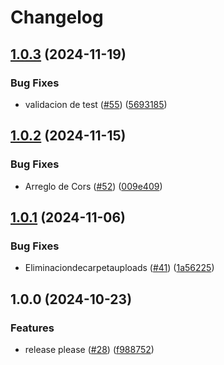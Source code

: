 # Changelog

## [1.0.3](https://github.com/VivianaMunozCastrillon/Grupo-3_DevOps/compare/v1.0.2...v1.0.3) (2024-11-19)


### Bug Fixes

* validacion de test ([#55](https://github.com/VivianaMunozCastrillon/Grupo-3_DevOps/issues/55)) ([5693185](https://github.com/VivianaMunozCastrillon/Grupo-3_DevOps/commit/5693185c5da84a278545f5a57cd29b61f83cffe2))

## [1.0.2](https://github.com/VivianaMunozCastrillon/Grupo-3_DevOps/compare/v1.0.1...v1.0.2) (2024-11-15)


### Bug Fixes

* Arreglo de Cors ([#52](https://github.com/VivianaMunozCastrillon/Grupo-3_DevOps/issues/52)) ([009e409](https://github.com/VivianaMunozCastrillon/Grupo-3_DevOps/commit/009e409f83c08dd770347a95fc3f89637aff9fcf))

## [1.0.1](https://github.com/VivianaMunozCastrillon/Grupo-3_DevOps/compare/v1.0.0...v1.0.1) (2024-11-06)


### Bug Fixes

* Eliminaciondecarpetauploads ([#41](https://github.com/VivianaMunozCastrillon/Grupo-3_DevOps/issues/41)) ([1a56225](https://github.com/VivianaMunozCastrillon/Grupo-3_DevOps/commit/1a56225e2a5eeccbf874285493e70a835810c145))

## 1.0.0 (2024-10-23)


### Features

* release please ([#28](https://github.com/VivianaMunozCastrillon/Grupo-3_DevOps/issues/28)) ([f988752](https://github.com/VivianaMunozCastrillon/Grupo-3_DevOps/commit/f988752de140cb70ff089e53bfbeb857cc0eaba0))
